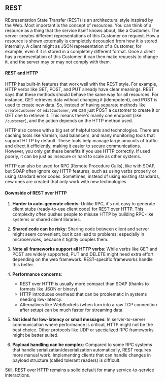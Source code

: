 ## REST
REpresentation State Transfer (REST) is an architectural style inspired by the Web. 
Most important is the concept of resources. You can think of a resource as a thing that the service itself knows about, like a Customer. The server creates different representations of this Customer on request. How a resource is shown externally is completely decoupled from how it is stored internally. A client might as JSON representation of a Customer, for example, even if it is stored in a completely different format. Once a client has a representation of this Customer, it can then make requests to change it, and the server may or may not comply with them.

#### REST and HTTP
HTTP has built-in features that work well with the REST style. For example, HTTP verbs like GET, POST, and PUT already have clear meanings. REST says that these methods should behave the same way for all resources. For instance, GET retrieves data without changing it (idempotent), and POST is used to create new data. So, instead of having separate methods like `createCustomer` or  `editCustomer`, we can just POST a customer to create it or GET one to retrieve it. This means there's mainly one endpoint (like `/customer`), and the action depends on the HTTP method used.

HTTP also comes with a big set of helpful tools and technologies. There are caching tools like Varnish, load balancers, and many monitoring tools that support HTTP by default. These tools help manage large amounts of traffic and direct it efficiently, making it easier to secure communications. However, you only get these benefits if you use HTTP correctly. If used poorly, it can be just as insecure or hard to scale as other systems. 

HTTP can also be used for RPC (Remote Procedure Calls), like with SOAP, but SOAP often ignore key HTTP features, such as using verbs properly or using standard error codes. Sometimes, instead of using existing standards, new ones are created that only work with new technologies. 

#### Downside of REST over HTTP
1. **Harder to auto-generate clients**: Unlike RPC, it's not easy to generate client stubs (ready-to-use client code) for REST over HTTP. This complexity often pushes people to misuse HTTP by building RPC-like systems or shared client libraries.

2. **Shared code can be risky**: Sharing code between client and server might seem convenient, but it can lead to problems; especially in microservices, because it tightly couples them.

3. **Note all frameworks support all HTTP verbs**: While verbs like GET and POST are widely supported, PUT and DELETE might need extra effort depending on the web framework. REST-specific frameworks handle this better.

4. **Performance concerns**:
    - REST over HTTP is usually more compact than SOAP (thanks to formats like JSON or binary).
    - HTTP introduces overhead that can be problematic in systems needing low-latency.
    - Alternatives like WebSockets (when turn into a raw TCP connection after setup) can be much faster for streaming data.

5. **Not ideal for low-latency or small messages**: In server-to-server communication where performance is critical, HTTP might not be the best choice. Other protocols like UDP or specialized RPC frameworks might be better suited.

6. **Payload handling can be complex**: Compared to some RPC systems that handle serializatian/deserialization automatically, REST requires more manual work. Implementing clients that can handle changes in payload structure (called tolerant readers) is difficult.

Still, REST over HTTP remains a solid default for many service-to-service interactions. 